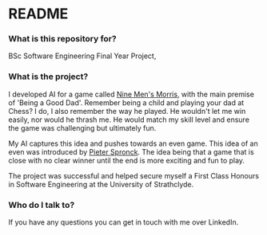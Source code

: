 # README #

### What is this repository for? ###

BSc Software Engineering Final Year Project, 

### What is the project? ###

I developed AI for a game called [Nine Men's Morris](http://en.wikipedia.org/wiki/Nine_Men's_Morris), with the main premise of 'Being a Good Dad'. Remember being a child and playing your dad at Chess? I do, I also remember the way he played. He wouldn't let me win easily, nor would he thrash me. He would match my skill level and ensure the game was challenging but ultimately fun. 

My AI captures this idea and pushes towards an even game. This idea of an even was introduced by [Pieter Spronck](http://ilk.uvt.nl/~pspronck/). The idea being that a game that is close with no clear winner until the end is more exciting and fun to play. 

The project was successful and helped secure myself a First Class Honours in Software Engineering at the University of Strathclyde. 

### Who do I talk to? ###

If you have any questions you can get in touch with me over LinkedIn.